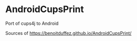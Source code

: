 # AndroidCupsPrint
Port of cups4j to Android

Sources of https://benoitduffez.github.io/AndroidCupsPrint/
